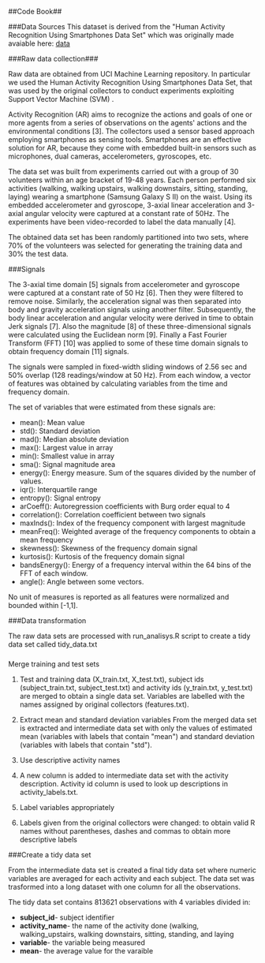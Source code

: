 ##Code Book##
 
###Data Sources
This dataset is derived from the "Human Activity Recognition Using Smartphones Data Set" which was originally made avaiable here:  [data](http://archive.ics.uci.edu/ml/datasets/Human+Activity+Recognition+Using+Smartphones) 

###Raw data collection###
 
Raw data are obtained from UCI Machine Learning repository. In particular we used the Human Activity Recognition Using Smartphones Data Set, that was used by the original collectors to conduct experiments exploiting Support Vector Machine (SVM) .
 
Activity Recognition (AR) aims to recognize the actions and goals of one or more agents from a series of observations on the agents' actions and the environmental conditions [3]. The collectors used a sensor based approach employing smartphones as sensing tools. Smartphones are an effective solution for AR, because they come with embedded built-in sensors such as microphones, dual cameras, accelerometers, gyroscopes, etc.
 
The data set was built from experiments carried out with a group of 30 volunteers within an age bracket of 19-48 years. Each person performed six activities (walking, walking upstairs, walking downstairs, sitting, standing, laying) wearing a smartphone (Samsung Galaxy S II) on the waist. Using its embedded accelerometer and gyroscope, 3-axial linear acceleration and 3-axial angular velocity were captured at a constant rate of 50Hz. The experiments have been video-recorded to label the data manually [4].
 
The obtained data set has been randomly partitioned into two sets, where 70% of the volunteers was selected for generating the training data and 30% the test data.
 
###Signals
 
The 3-axial time domain [5] signals from accelerometer and gyroscope were captured at a constant rate of 50 Hz [6]. Then they were filtered to remove noise. Similarly, the acceleration signal was then separated into body and gravity acceleration signals using another filter. Subsequently, the body linear acceleration and angular velocity were derived in time to obtain Jerk signals [7]. Also the magnitude [8] of these three-dimensional signals were calculated using the Euclidean norm [9]. Finally a Fast Fourier Transform (FFT) [10] was applied to some of these time domain signals to obtain frequency domain [11] signals.
 
The signals were sampled in fixed-width sliding windows of 2.56 sec and 50% overlap (128 readings/window at 50 Hz). From each window, a vector of features was obtained by calculating variables from the time and frequency domain.
 
The set of variables that were estimated from these signals are:
 
- mean(): Mean value
- std(): Standard deviation
- mad(): Median absolute deviation 
- max(): Largest value in array
- min(): Smallest value in array
- sma(): Signal magnitude area
- energy(): Energy measure. Sum of the squares divided by the number of values. 
- iqr(): Interquartile range 
- entropy(): Signal entropy
- arCoeff(): Autoregression coefficients with Burg order equal to 4
- correlation(): Correlation coefficient between two signals
- maxInds(): Index of the frequency component with largest magnitude
- meanFreq(): Weighted average of the frequency components to obtain a mean frequency
- skewness(): Skewness of the frequency domain signal 
- kurtosis(): Kurtosis of the frequency domain signal 
- bandsEnergy(): Energy of a frequency interval within the 64 bins of the FFT of each window.
- angle(): Angle between some vectors.
 
No unit of measures is reported as all features were normalized and bounded within [-1,1].
 
###Data transformation
 
The raw data sets are processed with run_analisys.R script to create a tidy data set called tidy_data.txt
 
###
Merge training and test sets
 
1. Test and training data (X_train.txt, X_test.txt), subject ids (subject_train.txt, subject_test.txt) and activity ids (y_train.txt, y_test.txt) are merged to obtain a single data set. Variables are labelled with the names assigned by original collectors (features.txt).
 
2. Extract mean and standard deviation variables From the merged data set is extracted and intermediate data set with only the values of estimated mean (variables with labels that contain "mean") and standard deviation (variables with labels that contain "std").
 
3. Use descriptive activity names
 
4. A new column is added to intermediate data set with the activity description. Activity id column is used to look up descriptions in activity_labels.txt.
 
5. Label variables appropriately
 
6. Labels given from the original collectors were changed: to obtain valid R names without parentheses, dashes and commas to obtain more descriptive labels
 
###Create a tidy data set
 
From the intermediate data set is created a final tidy data set where numeric variables are averaged for each activity and each subject. The data set was trasformed into a long dataset with one column for all the observations.
 
The tidy data set contains 813621 observations with 4 variables divided in:

- **subject_id**- subject identifier
- **activity_name**- the name of the activity done (walking, walking_upstairs, walking downstairs, sitting, standing, and laying
- **variable**- the variable being measured
- **mean**- the average value for the varaible